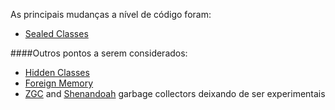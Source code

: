 As principais mudanças a nível de código foram:

- [Sealed Classes](https://github.com/felipeNeves93/java-novidades-versoes/blob/master/src/br/com/novidades/versoes/java15/SealedClasses.java)

####Outros pontos a serem considerados:

- [Hidden Classes](https://www.tutorialspoint.com/java15/java15_hidden_classes.htm)
- [Foreign Memory](https://openjdk.java.net/jeps/383)
- [ZGC](https://www.baeldung.com/jvm-zgc-garbage-collector) and [Shenandoah](https://wiki.openjdk.java.net/display/shenandoah/Main) garbage collectors deixando de ser experimentais